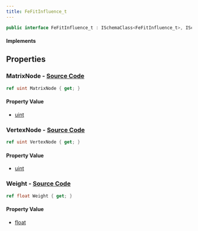 ```yaml
---
title: FeFitInfluence_t
---
```


```csharp
public interface FeFitInfluence_t : ISchemaClass<FeFitInfluence_t>, ISchemaField, ISchemaClass, INativeHandle
```

#### Implements

## Properties

### **MatrixNode** - [Source Code](https://github.com/swiftly-solution/swiftlys2/blob/main/managed/src/SwiftlyS2.Generated/Schemas/Interfaces/FeFitInfluence_t.cs#L20)

```csharp
ref uint MatrixNode { get; }
```

#### Property Value

- [uint](https://learn.microsoft.com/dotnet/api/system.uint32)

### **VertexNode** - [Source Code](https://github.com/swiftly-solution/swiftlys2/blob/main/managed/src/SwiftlyS2.Generated/Schemas/Interfaces/FeFitInfluence_t.cs#L16)

```csharp
ref uint VertexNode { get; }
```

#### Property Value

- [uint](https://learn.microsoft.com/dotnet/api/system.uint32)

### **Weight** - [Source Code](https://github.com/swiftly-solution/swiftlys2/blob/main/managed/src/SwiftlyS2.Generated/Schemas/Interfaces/FeFitInfluence_t.cs#L18)

```csharp
ref float Weight { get; }
```

#### Property Value

- [float](https://learn.microsoft.com/dotnet/api/system.single)

